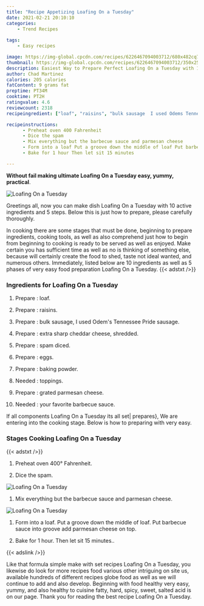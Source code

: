 ```yaml
---
title: "Recipe Appetizing Loafing On a Tuesday"
date: 2021-02-21 20:10:10
categories:
    - Trend Recipes
    
tags:
    - Easy recipes

image: https://img-global.cpcdn.com/recipes/6226467094003712/680x482cq70/loafing-on-a-tuesday-recipe-main-photo.jpg
thumbnail: https://img-global.cpcdn.com/recipes/6226467094003712/350x250cq70/loafing-on-a-tuesday-recipe-main-photo.jpg
description: Easiest Way to Prepare Perfect Loafing On a Tuesday with 10 ingredients and 5 stages of easy cooking.
author: Chad Martinez
calories: 205 calories
fatContent: 9 grams fat
preptime: PT34M
cooktime: PT2H
ratingvalue: 4.6
reviewcount: 2318
recipeingredient: ["loaf", "raisins", "bulk sausage  I used Odems Tennessee Pride sausage", "extra sharp cheddar cheese  shredded", "spam diced", "eggs", "baking powder", "toppings", "grated parmesan cheese", "your favorite barbecue sauce"]

recipeinstructions: 
      - Preheat oven 400 Fahrenheit 
      - Dice the spam 
      - Mix everything but the barbecue sauce and parmesan cheese 
      - Form into a loaf Put a groove down the middle of loaf Put barbecue sauce into groove add parmesan cheese on top 
      - Bake for 1 hour Then let sit 15 minutes

---
```




**Without fail making ultimate Loafing On a Tuesday easy, yummy, practical**. 


![Loafing On a Tuesday](https://img-global.cpcdn.com/recipes/6226467094003712/680x482cq70/loafing-on-a-tuesday-recipe-main-photo.jpg "Loafing On a Tuesday")




Greetings all, now you can make dish Loafing On a Tuesday with 10 active ingredients and 5 steps. Below this is just how to prepare, please carefully thoroughly.

In cooking there are some stages that must be done, beginning to prepare ingredients, cooking tools, as well as also comprehend just how to begin from beginning to cooking is ready to be served as well as enjoyed. Make certain you has sufficient time as well as no is thinking of something else, because will certainly create the food to shed, taste not ideal wanted, and numerous others. Immediately, listed below are 10 ingredients as well as 5 phases of very easy food preparation Loafing On a Tuesday.
{{< adstxt />}}

### Ingredients for Loafing On a Tuesday


1. Prepare  : loaf.

1. Prepare  : raisins.

1. Prepare  : bulk sausage,  I used Odem&#39;s Tennessee Pride sausage.

1. Prepare  : extra sharp cheddar cheese,  shredded.

1. Prepare  : spam diced.

1. Prepare  : eggs.

1. Prepare  : baking powder.

1. Needed  : toppings.

1. Prepare  : grated parmesan cheese.

1. Needed  : your favorite barbecue sauce.



If all components Loafing On a Tuesday its all set| prepares}, We are entering into the cooking stage. Below is how to preparing with very easy.

### Stages Cooking Loafing On a Tuesday

{{< adstxt />}}


1. Preheat oven 400° Fahrenheit.



1. Dice the spam.



![Loafing On a Tuesday](https://img-global.cpcdn.com/steps/4672764352397312/160x128cq70/loafing-on-a-tuesday-recipe-step-2-photo.jpg" "Loafing On a Tuesday")



1. Mix everything but the barbecue sauce and parmesan cheese.



![Loafing On a Tuesday](https://img-global.cpcdn.com/steps/6341254658392064/160x128cq70/loafing-on-a-tuesday-recipe-step-3-photo.jpg" "Loafing On a Tuesday")



1. Form into a loaf. Put a groove down the middle of loaf. Put barbecue sauce into groove add parmesan cheese on top.



1. Bake for 1 hour. Then let sit 15 minutes..





{{< adslink />}}

Like that formula simple make with set recipes Loafing On a Tuesday, you likewise do look for more recipes food various other intriguing on site us, available hundreds of different recipes globe food as well as we will continue to add and also develop. Beginning with food healthy very easy, yummy, and also healthy to cuisine fatty, hard, spicy, sweet, salted acid is on our page. Thank you for reading the best recipe Loafing On a Tuesday.
